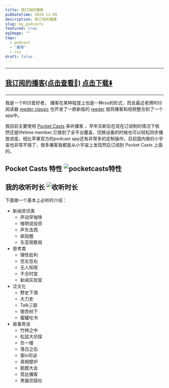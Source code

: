 ```yaml
---
title: 我订阅的播客
pubDatetime: 2024-11-09
description: 我订阅的播客
slug: my_podcasts
featured: true
ogImage: ""
tags:
  - podcast
  - "播客"
  - rss
draft: false
---
```


---

## <a href="/files/PocketCasts.opml" target="_blank">我订阅的播客(点击查看👀)</a> <a href="/files/PocketCasts.opml" download='cyberfish_podcasts.opml'>点击下载⬇️</a>

---

我是一个RSS爱好者， 播客在某种程度上也是一种rss的形式，而且最近老牌RSS阅读器 [reeder classic](https://reederapp.com/classic/) 也开发了一款新版的 [reeder](https://reederapp.com/) 就将播客和视频整合到了一个app中。

我目前主要使用 [Pocket Casts](https://pocketcasts.com) 来听播客 ，早年买断后在现在订阅制的情况下依然还是lifetime member,它做到了全平台覆盖，切换设备的时候也可以轻松同步播放进度，相比苹果官方的podcast app还有非常多的定制操作。目前国内做的小宇宙也非常不错了，很多播客我都是从小宇宙上发现然后订阅到 Pocket Casts 上面的。

## Pocket Casts 特性 ![pocketcasts特性](/images/我订阅的播客/pocketcasts特性.png)

## 我的收听时长 ![收听时长](/images/我订阅的播客/收听时长.png)

下面做一个基本上必听的介绍：

- 新闻资讯类
  - 声动早咖啡
  - 维明说投资
  - 声东击西
  - 疯投圈
  - 东亚观察局
- 思考类
  - 理性批判
  - 忽左忽右
  - 无人知晓
  - 不合时宜
  - 新闻实验室
- 泛文化
  - 野史下酒
  - 大力史
  - Talk三联
  - 银杏树下
  - 蜜罐吃书
- 故事奇谈
  - 竹林之中
  - 松鼠大侦探
  - 负一楼
  - 落日之后
  - 案in司谈
  - 真相壁炉
  - 跑题大会
  - 霓达播客
  - 黑猫侦探社
